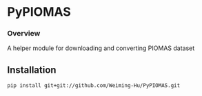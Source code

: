 # PyPIOMAS

### Overview

A helper module for downloading and converting PIOMAS dataset

## Installation

`pip install git+git://github.com/Weiming-Hu/PyPIOMAS.git`

